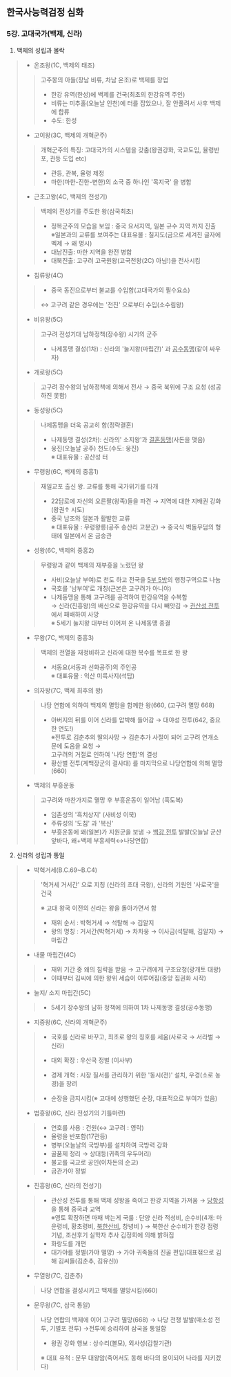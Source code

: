 ## 한국사능력검정 심화 

### 5강. 고대국가(백제, 신라) 

1. 백제의 성립과 몰락 

> - 온조왕(1C, 백제의 태조)
>
> > 고주몽의 아들(장남 비류, 차남 온조)로 백제를 창업
> >
> > * 한강 유역(한성)에 백제를 건국(최초의 한강유역 주인) 
> > * 비류는 미추홀(오늘날 인천)에 터를 잡았으나, 잘 안풀려서 사후 백제에 합류 
> > * 수도: 한성
>
> 
>
> - 고이왕(3C, 백제의 개혁군주)
>
> > 개혁군주의 특징: 고대국가의 시스템을 갖춤(왕권강화, 국교도입, 율령반포, 관등 도입 etc)
> >
> > * 관등, 관복, 율령 제정 
> > * 마한(마한-진한-변한)의 소국 중 하나인 '목지국' 을 병합 
>
> 
>
> - 근초고왕(4C, 백제의 전성기)
>
> > 백제의 전성기를 주도한 왕(삼국최초)
> >
> > * 정복군주의 모습을 보임 :  중국 요서지역, 일본 규수 지역 까지 진출<br>※일본과의 교류를 보여주는 대표유물 : 칠지도(금으로 세겨진 글자에 벡제 → 왜 명시)
> > * 대남진출: 마한 지역을 완전 병합 
> > * 대북진출: 고구려 고국원왕(고국천왕(2C) 아님!)을 전사시킴 
>
> 
>
> - 침류왕(4C)
>
> > * 중국 동진으로부터 불교를 수입함(고대국가의 필수요소)
> >
> > ↔ 고구려 같은 경우에는 '전진' 으로부터 수입(소수림왕)
>
> 
>
> - 비유왕(5C)
>
> > 고구려 전성기대 남하정책(장수왕) 시기의 군주
> >
> > * 나제동맹 결성(1차) : 신라의 '눌지왕(마립간)' 과 <u>공수동맹</u>(같이 싸우자) 
>
> 
>
> - 개로왕(5C)
>
> > 고구려 장수왕의 남하정책에 의해서 전사 → 중국 북위에 구조 요청 (성공하진 못함)
>
> 
>
> - 동성왕(5C)
>
> > 나제동맹을 더욱 공고히 함(정략결혼) 
> >
> > * 나제동맹 결성(2차): 신라의' 소지왕'과 <u>결혼동맹</u>(사돈을 맺음)
> > * 웅진(오늘날 공주) 천도(수도: 웅진)<br>※ 대표유물 : 공산성 터 
>
> 
>
> - 무령왕(6C, 백제의 중흥1)
>
> > 재일교포 출신 왕. 교류를 통해 국가위기를 타개  
> >
> > * 22담로에 자신의 오른팔(왕족)들을 파견 → 지역에 대한 지배권 강화(왕권↑ 시도)
> > * 중국 남조와 일본과 활발한 교류<br>※ 대표유물 : 무령왕릉(공주 송산리 고분군) → 중국식 벽돌무덤의 형태에 일본에서 온 금송관 
>
> 
>
> - 성왕(6C, 백제의 중흥2)
>
> > 무령왕과 같이 백제의 재부흥을 노렸던 왕 
> >
> > * 사비(오늘날 부여)로 천도 하고 전국을 <u>5부 5방</u>의 행정구역으로 나눔 
> > * 국호를 '남부여'로 개칭(근본은 고구려가 아니야)
> > * 나제동맹을 통해 고구려를 공격하여 한강유역을 수복함<br> → 신라(진흥왕)의 배신으로 한강유역을 다시 빼앗김 → <u>관산성 전투</u>에서 패배하여 사망<br>※ 5세기 눌지왕 대부터 이어져 온 나제동맹 종결 
>
> 
>
> - 무왕(7C, 백제의 중흥3)
>
> > 백제의 전열을 재정비하고 신라에 대한 복수를 목표로 한 왕 
> >
> > - 서동요(서동과 선화공주)의 주인공<br>※ 대표유물 : 익산 미륵사지(석탑)
>
> 
>
> - 의자왕(7C, 백제 최후의 왕)
>
> > 나당 연합에 의하여 백제의 멸망을 함께한 왕(660, (고구려 멸망 668)
> >
> > * 아버지의 뒤를 이어 신라를 압박해 들어감 → 대야성 전투(642, 중요한 연도!)<br>※전투로 김춘추의 딸의사망 → 김춘추가 사절이 되어 고구려 연개소문에 도움을  요청 →<br>고구려의 거절로 인하여 '나당 연합'의 결성  
> > * 황산벌 전투(계백장군의 결사대) 를 마지막으로 나당연합에 의해 멸망(660)
>
> 
>
> - 백제의 부흥운동 
>
> > 고구려와 마찬가지로 멸망 후 부흥운동이 일어남 (흑도복)
> >
> > - 임존성의 '흑치상지' (사비성 이북)
> > - 주류성의 '도침' 과 '복신'
> > - 부흥운동에 왜(일본)가 지원군을 보냄 → <u>백강 전투</u> 발발(오늘날 군산 앞바다, 왜+백제 부흥세력↔나당연합)



2. 신라의 성립과 통일

> - 박혁거세(B.C.69~B.C4)
>
> > '혁거세 거서간' 으로 지칭 (신라의 초대 국왕), 신라의 기원인 '사로국'을 건국
> >
> > ※ 고대 왕국 이전의 신라는 왕을 돌아가면서 함
> >
> > - 재위 순서 : 박혁거세 → 석탈해 → 김알지 
> > - 왕의 명칭 : 거서간(박혁거세) → 차차웅 → 이사금(석탈해, 김알지) → 마립간 
>
> 
>
> - 내물 마립간(4C)
>
> > * 재위 기간 중 왜의 침략을 받음 → 고구려에게 구조요청(광개토 대왕) 
> > * 이때부터 김씨에 의한 왕위 세습이 이루어짐(중앙 집권화 시작) 
>
> 
>
> - 눌지/ 소지 마립간(5C)
>
> > * 5세기 장수왕의 남하 정책에 의하여 1차 나제동맹 결성(공수동맹) 
>
> 
>
> - 지증왕(6C, 신라의 개혁군주)
>
> > * 국호를 신라로 바꾸고, 최초로 왕의 칭호를 세움(사로국 → 서라벌 → 신라)
> >
> > * 대외 확장 : 우산국 정벌 (이사부)
> > * 경제 개혁 : 시장 질서를 관리하기 위한 '동시(전)'  설치, 우경(소로 농경)을 장려 
> > * 순장을 금지시킴(※ 고대에 성행했던 순장, 대표적으로 부여가 있음)
>
> 
>
> - 법흥왕(6C, 신라 전성기의 기틀마련) 
>
> > * 연호를 사용 : 건원(↔ 고구려 : 영락)
> > * 율령을 반포함(17관등)
> > * 병부(오늘날의 국방부)를 설치하여 국방력 강화
> > * 골품제 정리 → 상대등(귀족의 우두머리)
> > * 불교를 국교로 공인(이차돈의 순교)
> > * 금관가야 정벌
>
> 
>
> - 진흥왕(6C, 신라의 전성기)
>
> > * 관산성 전투를 통해 백제 성왕을 죽이고 한강 지역을 가져옴 → <u>당항성</u>을 통해 중국과 교역 <br>※영토 확장하면 마패 박는게 국룰 : 단양 신라 적성비, 순수비(4개: 마운령비, 황초령비, <u>북한산비,</u> 창녕비 )  → 북한산 순수비가 한강 점령 기념, 조선후기 실학자 추사 김정희에 의해 밝혀짐 
> > * 화랑도를 개편 
> > * 대가야를 정별(가야 멸망) → 가야 귀족들의 진골 편입(대표젂으로 김해 김씨들(김춘추, 김유신))
>
> 
>
> - 무열왕(7C, 김춘추)
>
> > 나당 연합을 결성시키고 백제를 멸망시킴(660) 
>
> 
>
> - 문무왕(7C, 삼국 통일)
>
> > 나당 연합의 백제에 이어 고구려 멸망(668) → 나당 전쟁 발발(매소성 전투, 기벌포 전투) →전투에 승리하여 삼국을 통일함
> >
> > * 왕권 강화 행보 : 상수리(볼모), 외사성(감찰기관)
> >
> > ※ 대표 유적 : 문무 대왕암(죽어서도 동해 바다의 용이되어 나라를 지키겠다)

